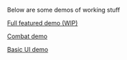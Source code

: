 Below are some demos of working stuff

[Full featured demo (WIP)](./example_design/example.html)

[Combat demo](./example/test_combat.html)

[Basic UI demo](./example/test_ui.html)
